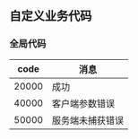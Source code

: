 ## 自定义业务代码

### 全局代码

| code  | 消息             |
| ----- | ---------------- |
| 20000 | 成功             |
| 40000 | 客户端参数错误   |
| 50000 | 服务端未捕获错误 |
